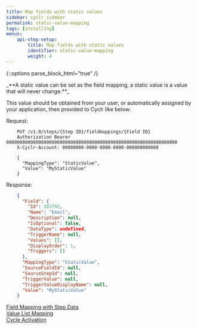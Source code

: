 ```yaml
---
title: Map fields with static values
sidebar: cyclr_sidebar
permalink: static-value-mapping
tags: [installing]
menus:
    api-step-setup:
        title: Map fields with static values
        identifier: static-value-mapping
        weight: 4
---
```

{::options parse_block_html="true" /}
<section class="card py-5 my-5">
_**A static value can be set as the field mapping, a static value is a value that will never change.**_

This value should be obtained from your user, or automatically assigned by your application, then provided to Cyclr like below:

Request:

````http
    PUT /v1.0/steps/{Step ID}/fieldmappings/{Field ID}
    Authorization Bearer 0000000000000000000000000000000000000000000000000000000000000000 
    X-Cyclr-Account: 00000000-0000-0000-0000-000000000000

    {
      "MappingType": "StaticValue",
      "Value": "MyStaticValue"
    }
````

Response:

````json
    {
      "Field": {
        "Id": 283792,
        "Name": "Email",
        "Description": null,
        "IsOptional": false,
        "DataType": undefined,
        "TriggerName": null,
        "Values": [],
        "DisplayOrder": 1,
        "Triggers": []
      },
      "MappingType": "StaticValue",
      "SourceFieldId": null,
      "SourceStepId": null,
      "TriggerValue": null,
      "TriggerValueDisplayName": null,
      "Value": "MyStaticValue"
    }
````

[Field Mapping with Step Data](./field-mapping-with-step-data)  
[Value List Mapping](./value-list-mapping)  
[Cycle Activation](./cycle-activation)

</section>
